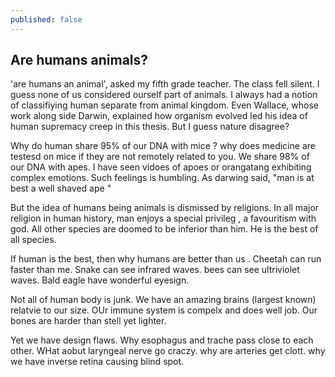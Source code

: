 ```yaml
---
published: false
---
```

## Are humans animals? 

'are humans an animal', asked my fifth grade teacher. The class fell silent. I guess none of us considered ourself part of animals. I always had a notion of classifiying human separate from animal kingdom. Even Wallace, whose work along side Darwin, explained how organism evolved led his idea of human supremacy creep in this thesis.  But I guess nature disagree? 

Why do human share 95% of our DNA with mice ? why does medicine are testesd on mice if they are not remotely related to you. We share 98% of our DNA with apes. I have seen vidoes of apoes or orangatang exhibiting complex emotions. Such feelings is humbling. As darwing said, "man is at best a well shaved ape " 

But the idea of humans being animals is dismissed by religions. In all major religion in human history, man enjoys a special privileg , a favouritism with god. All other species are doomed to be inferior than him. He is the best of all species. 

If human is the best, then why humans are better than us . Cheetah can run faster than me. Snake can see infrared waves. bees can see ultriviolet waves. Bald eagle have wonderful eyesign. 

Not all of human body is junk. We have an amazing brains (largest known) relatvie to our size. OUr immune system is compelx and does well job. Our bones are harder than stell yet lighter. 

Yet we have design flaws. Why esophagus and trache pass close to each other. WHat aobut laryngeal nerve go craczy. why are arteries get clott. why we have inverse retina causing blind spot. 


